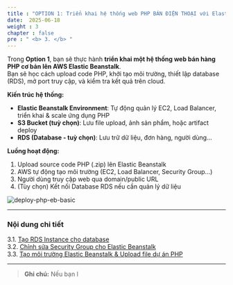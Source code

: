 ```yaml
---
title : "OPTION 1: Triển khai hệ thống web PHP BÁN ĐIỆN THOẠI với Elastic Beanstalk"
date:  2025-06-18
weight : 3
chapter : false
pre : " <b> 3. </b> "
---
```


Trong **Option 1**, bạn sẽ thực hành **triển khai một hệ thống web bán hàng PHP cơ bản lên AWS Elastic Beanstalk**.  
Bạn sẽ học cách upload code PHP, khởi tạo môi trường, thiết lập database (RDS), mở port truy cập, và kiểm tra kết quả trên cloud.

**Kiến trúc hệ thống:**
- **Elastic Beanstalk Environment**: Tự động quản lý EC2, Load Balancer, triển khai & scale ứng dụng PHP
- **S3 Bucket (tuỳ chọn)**: Lưu file upload, ảnh sản phẩm, hoặc artifact deploy
- **RDS (Database - tuỳ chọn)**: Lưu trữ dữ liệu, đơn hàng, người dùng...

**Luồng hoạt động:**
1. Upload source code PHP (.zip) lên Elastic Beanstalk
2. AWS tự động tạo môi trường (EC2, Load Balancer, Security Group...)
3. Người dùng truy cập web qua domain/public URL
4. (Tùy chọn) Kết nối Database RDS nếu cần quản lý dữ liệu

![deploy-php-eb-basic](/images/sơdo.png)

---

### Nội dung chi tiết
3.1. [Tạo RDS Instance cho database](3.1-Create-RDS-Instance/) \
3.2. [Chỉnh sửa Security Group cho Elastic Beanstalk](3.2-Edit-Security-Group/) \
3.3. [Tạo môi trường Elastic Beanstalk & Upload file dự án PHP](3.3-Create-Elastic-Beanstalk/)

---

> **Ghi chú:** Nếu bạn l
